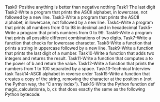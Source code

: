 Task0-Positive anything is better than negative nothing
Task1-The last digit
Task2-Write a program that prints the ASCII alphabet, in lowercase, not followed by a new line.
Task3-Write a program that prints the ASCII alphabet, in lowercase, not followed by a new line.
Task4-Write a program that prints all numbers from 0 to 98 in decimal and in hexadecimal
Task5-Write a program that prints numbers from 0 to 99.
Task6-Write a program that prints all possible different combinations of two digits.
Task7-Write a function that checks for lowercase character.
Task8-Write a function that prints a string in uppercase followed by a new line.
Task9-Write a function that prints the last digit of a number.
Task10-Write a function that adds two integers and returns the result.
Task11-Write a function that computes a to the power of b and return the value.
Task12-Write a function that prints the numbers from 1 to 100 separated by a space.
Task13-Technical Interview task
Task14-ASCII alphabet in reverse order
Task15-Write a function that creates a copy of the string, removing the character at the position n (not the Python way, the “C array index”).
Task16-Write the Python function def magic_calculation(a, b, c): that does exactly the same as the following Python bytecode:
